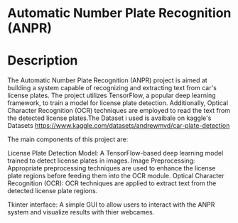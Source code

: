 # Automatic Number Plate Recognition (ANPR)
# Description
The Automatic Number Plate Recognition (ANPR) project is aimed at building a system capable of recognizing and extracting text from car's license plates. The project utilizes TensorFlow, a popular deep learning framework, to train a model for license plate detection. Additionally, Optical Character Recognition (OCR) techniques are employed to read the text from the detected license plates.The Dataset i used is avaibale on kaggle's Datasets https://www.kaggle.com/datasets/andrewmvd/car-plate-detection

The main components of this project are:

License Plate Detection Model: A TensorFlow-based deep learning model trained to detect license plates in images.
Image Preprocessing: Appropriate preprocessing techniques are used to enhance the license plate regions before feeding them into the OCR module.
Optical Character Recognition (OCR): OCR techniques are applied to extract text from the detected license plate regions.

Tkinter interface: A simple GUI  to allow users to interact with the ANPR system and visualize  results with thier webcames.
